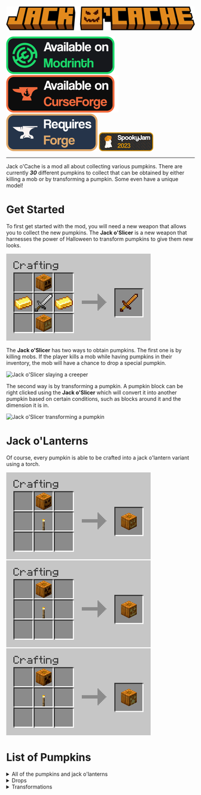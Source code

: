 ![Jack o'Cache](https://raw.githubusercontent.com/deuli/JackOCache/master/src/main/resources/logo.png)

[![Available on Modrinth](https://raw.githubusercontent.com/deuli/JackOCache/master/platformsrc/images/badges/Available%20on%20Modrinth.svg)](https://modrinth.com/mod/jackocache)
[![Available on CurseForge](https://raw.githubusercontent.com/deuli/JackOCache/master/platformsrc/images/badges/Available%20on%20CurseForge.svg)](https://legacy.curseforge.com/minecraft/mc-mods/jackocache)
[![Requires Forge](https://raw.githubusercontent.com/deuli/JackOCache/master/platformsrc/images/badges/Requires%20Forge.svg)](https://files.minecraftforge.net/net/minecraftforge/forge/index_1.20.1.html)
[![SpookyJam 2023](https://raw.githubusercontent.com/deuli/JackOCache/master/platformsrc/images/badges/SpookyJam%202023.png)](https://spooky-jam.com/events/2023/)

---

Jack o'Cache is a mod all about collecting various pumpkins. There are currently ***30*** different pumpkins to collect that can be obtained by either killing a mob or by transforming a pumpkin. Some even have a unique model!


# Get Started

To first get started with the mod, you will need a new weapon that allows you to collect the new pumpkins. The **Jack o'Slicer** is a new weapon that harnesses the power of Halloween to transform pumpkins to give them new looks.

![Jack o'Slicer Crafting Recipe](https://raw.githubusercontent.com/deuli/JackOCache/master/platformsrc/images/crafting/jackoslicer.png)

The **Jack o'Slicer** has two ways to obtain pumpkins. The first one is by killing mobs. If the player kills a mob while having pumpkins in their inventory, the mob will have a chance to drop a special pumpkin.

![Jack o'Slicer slaying a creeper](https://raw.githubusercontent.com/deuli/JackOCache/master/platformsrc/images/Pumpkin%20Drop.gif)

The second way is by transforming a pumpkin. A pumpkin block can be right clicked using the **Jack o'Slicer** which will convert it into another pumpkin based on certain conditions, such as blocks around it and the dimension it is in.

![Jack o'Slicer transforming a pumpkin](https://raw.githubusercontent.com/deuli/JackOCache/master/platformsrc/images/Pumpkin%20Transformation.gif)


# Jack o'Lanterns
Of course, every pumpkin is able to be crafted into a jack o'lantern variant using a torch.

![Sinister Jack o'Lantern Recipe](https://raw.githubusercontent.com/deuli/JackOCache/master/platformsrc/images/crafting/sinister_jack_o_lantern.png)
![Generic Jack o'Lantern Recipe](https://raw.githubusercontent.com/deuli/JackOCache/master/platformsrc/images/crafting/generic_jack_o_lantern.png)
![Creep o'Lantern Recipe](https://raw.githubusercontent.com/deuli/JackOCache/master/platformsrc/images/crafting/creep_o_lantern.png)

# List of Pumpkins

<details>
    <summary>All of the pumpkins and jack o'lanterns</summary>

![Pumpkins](https://raw.githubusercontent.com/deuli/JackOCache/master/platformsrc/images/all_pumpkins.png)
![Jack o'Lanterns](https://raw.githubusercontent.com/deuli/JackOCache/master/platformsrc/images/all_jack_o_lanterns.png)

</details>

<details>
    <summary>Drops</summary>

- Creeper Pumpkin: 50% of dropping from Creepers
- Enderman Pumpkin: 50% of dropping from Endermen
- Skeleton Pumpkin: 50% of dropping from Skeletons
- Rotten Pumpkin: 50% of dropping from Zombies
- Villager Pumpkin: 95% of dropping from Villagers
- Pig Pumpkin: 35% of dropping from Pigs
- Spider Pumpkin: 50% of dropping from Spiders
- Ghast Pumpkin: 80% of dropping from Ghasts
- Slime Pumpkin: 40% of dropping from Slimes
- Dog Pumpkin: 65% of dropping from Wolves
- Cat Pumpkin: 75% of dropping from Cats
- Chicken Pumpkin: 35% of dropping from Chickens
- Ender Dragon Pumpkin: 100% of dropping from Ender Dragon
- Wither Pumpkin: 100% of dropping from Withers
- Player Pumpkin: 70% of dropping from Players
- Sheep Pumpkin: 35% of dropping from Sheeps
- Synth Pumpkin: 70% of dropping from deuli

</details>

<details>
    <summary>Transformations</summary>

- uwu Pumpkin: In the Nether between Y level 0 and 35
- nice Pumpkin: A log below the pumpkin
- :^) Pumpkin: A sign on the pumpkin with ":^)" on the second line
- Pumpking: A gold block on top of the pumpkin
- Ghost Pumpkin: Soul Sand below the pumpkin
- Snow Pumpkin: Snow on top and a snow block below the pumpkin
- Melon Pumpkin: A melon block on top OR below the pumpkin
- Alpha Pumpkin: Netherrack, Soul Sand and Glowstone on top of the pumpkin and a Jack o'Lantern below
- SpookyJam Pumpkin: A white stained glass block under the pumpkin
- Cool Pumpkin: In a beach biome
- Angry Pumpkin: Fire on top of the pumpkin

</details>
